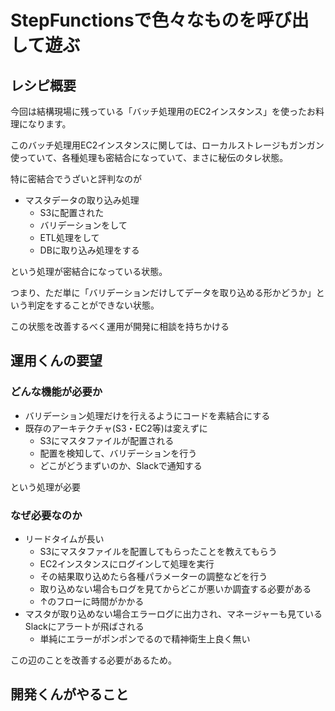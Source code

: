 # StepFunctionsで色々なものを呼び出して遊ぶ

## レシピ概要

今回は結構現場に残っている「バッチ処理用のEC2インスタンス」を使ったお料理になります。

このバッチ処理用EC2インスタンスに関しては、ローカルストレージもガンガン使っていて、各種処理も密結合になっていて、まさに秘伝のタレ状態。

特に密結合でうざいと評判なのが

- マスタデータの取り込み処理
  - S3に配置された
  - バリデーションをして
  - ETL処理をして
  - DBに取り込み処理をする

という処理が密結合になっている状態。

つまり、ただ単に「バリデーションだけしてデータを取り込める形かどうか」という判定をすることができない状態。

この状態を改善するべく運用が開発に相談を持ちかける

## 運用くんの要望

### どんな機能が必要か

- バリデーション処理だけを行えるようにコードを素結合にする
- 既存のアーキテクチャ(S3・EC2等)は変えずに
  - S3にマスタファイルが配置される
  - 配置を検知して、バリデーションを行う
  - どこがどうまずいのか、Slackで通知する

という処理が必要

### なぜ必要なのか

- リードタイムが長い
  - S3にマスタファイルを配置してもらったことを教えてもらう
  - EC2インスタンスにログインして処理を実行
  - その結果取り込めたら各種パラメーターの調整などを行う
  - 取り込めない場合もログを見てからどこが悪いか調査する必要がある
  - ↑のフローに時間がかかる
- マスタが取り込めない場合エラーログに出力され、マネージャーも見ているSlackにアラートが飛ばされる
  - 単純にエラーがポンポンでるので精神衛生上良く無い

この辺のことを改善する必要があるため。

## 開発くんがやること

